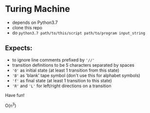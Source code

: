 # Turing Machine
- depends on Python3.7
- clone this repo
- do `python3.7 path/to/this/script path/to/program input_string`
## Expects:
- to ignore line comments prefixed by `'//'`
- transition definitions to be 5 characters separated by spaces
- `'0'` as initial state (at least 1 transition from this state)
- `'B'` as 'blank' tape symbol (don't use this for alphabet symbols)
- `'f'` as final state (at least 1 transition to this state)
- `'R'` and `'L'` for left/right directions on a transition

Have fun!

O(n<sup>3</sup>)
